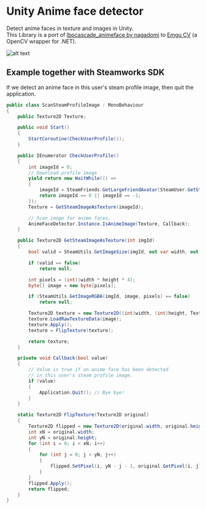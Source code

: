# Unity Anime face detector
Detect anime faces in texture and images in Unity.  
This Library is a port of [lbpcascade_animeface by nagadomi](https://github.com/nagadomi/lbpcascade_animeface) to [Emgu CV](https://www.emgu.com/wiki/index.php/Main_Page) (a OpenCV wrapper for .NET).
  
 ![alt text](https://i.imgur.com/DSVgVOo.gif)  
## Example together with Steamworks SDK
If we detect an anime face in this user's steam profile image,
then quit the application.

```c#
public class ScanSteamProfileImage : MonoBehaviour
{
    public Texture2D Texture;

    public void Start()
    {
        StartCoroutine(CheckUserProfile());
    }

    public IEnumerator CheckUserProfile()
    {
        int imageId = 0;
        // Download profile image
        yield return new WaitWhile(() =>
        {
            imageId = SteamFriends.GetLargeFriendAvatar(SteamUser.GetSteamID());
            return imageId == 0 || imageId == -1;
        });
        Texture = GetSteamImageAsTexture(imageId);

        // Scan image for anime faces.
        AnimeFaceDetector.Instance.IsAnimeImage(Texture, Callback);
    }

    public Texture2D GetSteamImageAsTexture(int imgId)
    {
        bool valid = SteamUtils.GetImageSize(imgId, out var width, out var height);

        if (valid == false)
            return null;

        int pixels = (int)(width * height * 4);
        byte[] image = new byte[pixels];

        if (SteamUtils.GetImageRGBA(imgId, image, pixels) == false)
            return null;

        Texture2D texture = new Texture2D((int)width, (int)height, TextureFormat.RGBA32, false, true);
        texture.LoadRawTextureData(image);
        texture.Apply();
        texture = FlipTexture(texture);

        return texture;
    }

    private void Callback(bool value)
    {
        // Value is true if an anime face has been detected
        // in this user's steam profile image.
        if (value)
        {
            Application.Quit(); // Bye bye!
        }
    }

    static Texture2D FlipTexture(Texture2D original)
    {
        Texture2D flipped = new Texture2D(original.width, original.height);
        int xN = original.width;
        int yN = original.height;
        for (int i = 0; i < xN; i++)
        {
            for (int j = 0; j < yN; j++)
            {
                flipped.SetPixel(i, yN - j - 1, original.GetPixel(i, j));
            }
        }
        flipped.Apply();
        return flipped;
    }
}
```
